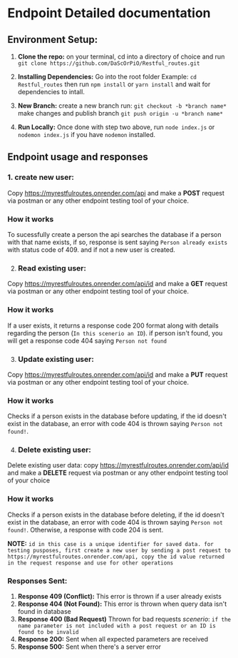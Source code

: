 # Endpoint Detailed documentation

## Environment Setup:
1. **Clone the repo:** on your terminal, cd into a directory of choice and run `git clone https://github.com/DaScOrPiO/Restful_routes.git`

2. **Installing Dependencies:** Go into the root folder Example: `cd Restful_routes` then run `npm install` or `yarn install` and wait for dependencies to intall.

3. **New Branch:** create a new branch run: `git checkout -b *branch name*` make changes and publish branch `git push origin -u *branch name*`

4. **Run Locally:** Once done with step two above, run `node index.js` or `nodemon index.js` if you have `nodemon` installed.

## Endpoint usage and responses

### 1. create new user:
Copy https://myrestfulroutes.onrender.com/api and make a **POST** request via postman or any other endpoint testing tool of your choice.

### How it works
To sucessfully create a person the api searches the database if a person with that name exists, if so, response is sent saying `Person already exists` with status code of 409. and if not a new user is created.

2. ### Read existing user:
Copy https://myrestfulroutes.onrender.com/api/id and make a **GET** request via postman or any other endpoint testing tool of your choice. 

### How it works
If a user exists, it returns a response code 200 format along with details regarding the person (`In this scenerio an ID`). if person isn't found, you will get a response code 404 saying `Person not found`

3. ### Update existing user:
Copy https://myrestfulroutes.onrender.com/api/id and make a **PUT** request via postman or any other endpoint testing tool of your choice.

### How it works
Checks if a person exists in the database before updating, if the id doesn't exist in the database, an error with code 404 is thrown saying `Person not found!`.

4. ### Delete existing user: 
Delete existing user data: copy https://myrestfulroutes.onrender.com/api/id and make a **DELETE** request via postman or any other endpoint testing tool of your choice

### How it works
Checks if a person exists in the database before deleting, if the id doesn't exist in the database, an error with code 404 is thrown saying `Person not found!`. Otherwise, a response with code 204 is sent.

**NOTE:** `id in this case is a unique identifier for saved data. for testing pusposes, first create a new user by sending a post request to https://myrestfulroutes.onrender.com/api, copy the id value returned in the request response and use for other operations`

### Responses Sent:
1. **Response 409 (Conflict):** This error is thrown if a user already exists
2. **Response 404 (Not Found):** This error is thrown when query data isn't found in database
3. **Response 400 (Bad Request)** Thrown for bad requests *scenerio*: `if the name parameter is not included with a post request or an ID is found to be invalid`
4. **Response 200:** Sent when all expected parameters are received
5. **Response 500:** Sent when there's a server error